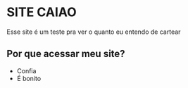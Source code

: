 # SITE CAIAO

Esse site é um teste pra ver o quanto eu entendo de cartear

## Por que acessar meu site?
- Confia
- É bonito
